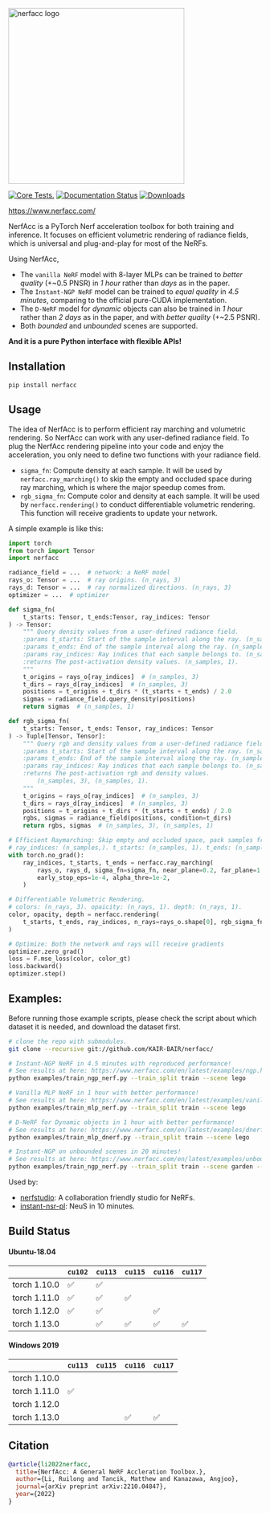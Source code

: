 <p>
  <!-- pypi-strip -->
  <picture>
  <source media="(prefers-color-scheme: dark)" srcset="https://user-images.githubusercontent.com/3310961/199083722-881a2372-62c1-4255-8521-31a95a721851.png" />
  <source media="(prefers-color-scheme: light)" srcset="https://user-images.githubusercontent.com/3310961/199084143-0d63eb40-3f35-48d2-a9d5-78d1d60b7d66.png" />
  <!-- /pypi-strip -->
  <img alt="nerfacc logo" src="https://user-images.githubusercontent.com/3310961/199084143-0d63eb40-3f35-48d2-a9d5-78d1d60b7d66.png" width="350px" />
  <!-- pypi-strip -->
  </picture>
  <!-- /pypi-strip -->
</p>

[![Core Tests.](https://github.com/KAIR-BAIR/nerfacc/actions/workflows/code_checks.yml/badge.svg)](https://github.com/KAIR-BAIR/nerfacc/actions/workflows/code_checks.yml)
[![Documentation Status](https://readthedocs.com/projects/plenoptix-nerfacc/badge/?version=latest)](https://www.nerfacc.com/en/latest/?badge=latest)
[![Downloads](https://pepy.tech/badge/nerfacc)](https://pepy.tech/project/nerfacc)

https://www.nerfacc.com/

NerfAcc is a PyTorch Nerf acceleration toolbox for both training and inference. It focuses on efficient volumetric rendering of radiance fields, which is universal and plug-and-play for most of the NeRFs.

Using NerfAcc, 

- The `vanilla NeRF` model with 8-layer MLPs can be trained to *better quality* (+~0.5 PNSR)
  in *1 hour* rather than *days* as in the paper.
- The `Instant-NGP NeRF` model can be trained to *equal quality* in *4.5 minutes*,
  comparing to the official pure-CUDA implementation.
- The `D-NeRF` model for *dynamic* objects can also be trained in *1 hour*
  rather than *2 days* as in the paper, and with *better quality* (+~2.5 PSNR).
- Both *bounded* and *unbounded* scenes are supported.

**And it is a pure Python interface with flexible APIs!**

## Installation

```
pip install nerfacc
```

## Usage

The idea of NerfAcc is to perform efficient ray marching and volumetric rendering. So NerfAcc can work with any user-defined radiance field. To plug the NerfAcc rendering pipeline into your code and enjoy the acceleration, you only need to define two functions with your radiance field.
- `sigma_fn`: Compute density at each sample. It will be used by `nerfacc.ray_marching()` to skip the empty and occluded space during ray marching, which is where the major speedup comes from. 
- `rgb_sigma_fn`: Compute color and density at each sample. It will be used by `nerfacc.rendering()` to conduct differentiable volumetric rendering. This function will receive gradients to update your network.

A simple example is like this:

``` python
import torch
from torch import Tensor
import nerfacc 

radiance_field = ...  # network: a NeRF model
rays_o: Tensor = ...  # ray origins. (n_rays, 3)
rays_d: Tensor = ...  # ray normalized directions. (n_rays, 3)
optimizer = ...  # optimizer

def sigma_fn(
    t_starts: Tensor, t_ends:Tensor, ray_indices: Tensor
) -> Tensor:
    """ Query density values from a user-defined radiance field.
    :params t_starts: Start of the sample interval along the ray. (n_samples, 1).
    :params t_ends: End of the sample interval along the ray. (n_samples, 1).
    :params ray_indices: Ray indices that each sample belongs to. (n_samples,).
    :returns The post-activation density values. (n_samples, 1).
    """
    t_origins = rays_o[ray_indices]  # (n_samples, 3)
    t_dirs = rays_d[ray_indices]  # (n_samples, 3)
    positions = t_origins + t_dirs * (t_starts + t_ends) / 2.0
    sigmas = radiance_field.query_density(positions) 
    return sigmas  # (n_samples, 1)

def rgb_sigma_fn(
    t_starts: Tensor, t_ends: Tensor, ray_indices: Tensor
) -> Tuple[Tensor, Tensor]:
    """ Query rgb and density values from a user-defined radiance field.
    :params t_starts: Start of the sample interval along the ray. (n_samples, 1).
    :params t_ends: End of the sample interval along the ray. (n_samples, 1).
    :params ray_indices: Ray indices that each sample belongs to. (n_samples,).
    :returns The post-activation rgb and density values. 
        (n_samples, 3), (n_samples, 1).
    """
    t_origins = rays_o[ray_indices]  # (n_samples, 3)
    t_dirs = rays_d[ray_indices]  # (n_samples, 3)
    positions = t_origins + t_dirs * (t_starts + t_ends) / 2.0
    rgbs, sigmas = radiance_field(positions, condition=t_dirs)  
    return rgbs, sigmas  # (n_samples, 3), (n_samples, 1)

# Efficient Raymarching: Skip empty and occluded space, pack samples from all rays.
# ray_indices: (n_samples,). t_starts: (n_samples, 1). t_ends: (n_samples, 1).
with torch.no_grad():
    ray_indices, t_starts, t_ends = nerfacc.ray_marching(
        rays_o, rays_d, sigma_fn=sigma_fn, near_plane=0.2, far_plane=1.0, 
        early_stop_eps=1e-4, alpha_thre=1e-2, 
    )

# Differentiable Volumetric Rendering.
# colors: (n_rays, 3). opaicity: (n_rays, 1). depth: (n_rays, 1).
color, opacity, depth = nerfacc.rendering(
    t_starts, t_ends, ray_indices, n_rays=rays_o.shape[0], rgb_sigma_fn=rgb_sigma_fn
)

# Optimize: Both the network and rays will receive gradients
optimizer.zero_grad()
loss = F.mse_loss(color, color_gt)
loss.backward()
optimizer.step()
```

## Examples: 

Before running those example scripts, please check the script about which dataset it is needed, and download the dataset first.

```bash
# clone the repo with submodules.
git clone --recursive git://github.com/KAIR-BAIR/nerfacc/
```

``` bash
# Instant-NGP NeRF in 4.5 minutes with reproduced performance!
# See results at here: https://www.nerfacc.com/en/latest/examples/ngp.html
python examples/train_ngp_nerf.py --train_split train --scene lego
```

``` bash
# Vanilla MLP NeRF in 1 hour with better performance!
# See results at here: https://www.nerfacc.com/en/latest/examples/vanilla.html
python examples/train_mlp_nerf.py --train_split train --scene lego
```

```bash
# D-NeRF for Dynamic objects in 1 hour with better performance!
# See results at here: https://www.nerfacc.com/en/latest/examples/dnerf.html
python examples/train_mlp_dnerf.py --train_split train --scene lego
```

```bash
# Instant-NGP on unbounded scenes in 20 minutes!
# See results at here: https://www.nerfacc.com/en/latest/examples/unbounded.html
python examples/train_ngp_nerf.py --train_split train --scene garden --auto_aabb --unbounded --cone_angle=0.004
```

Used by:
- [nerfstudio](https://github.com/nerfstudio-project/nerfstudio): A collaboration friendly studio for NeRFs.
- [instant-nsr-pl](https://github.com/bennyguo/instant-nsr-pl): NeuS in 10 minutes.


## Build Status

#### Ubuntu-18.04

|              | `cu102` | `cu113` | `cu115` | `cu116` | `cu117` |
|--------------|---------|---------|---------|---------|---------|
| torch 1.10.0 | ✅      | ✅      |         |         |         |
| torch 1.11.0 | ✅      | ✅      | ✅      |         |         |
| torch 1.12.0 | ✅      | ✅      |         | ✅      |         |
| torch 1.13.0 |         | ✅      | ✅      | ✅      | ✅      |

#### Windows 2019

|              | `cu113` | `cu115` | `cu116` | `cu117` |
|--------------|---------|---------|---------|---------|
| torch 1.10.0 |         |         |         |         |
| torch 1.11.0 | ✅      |         |         |         |
| torch 1.12.0 |         |         |         |         |
| torch 1.13.0 |         |         | ✅      | ✅      |


## Citation

```bibtex
@article{li2022nerfacc,
  title={NerfAcc: A General NeRF Accleration Toolbox.},
  author={Li, Ruilong and Tancik, Matthew and Kanazawa, Angjoo},
  journal={arXiv preprint arXiv:2210.04847},
  year={2022}
}
```
